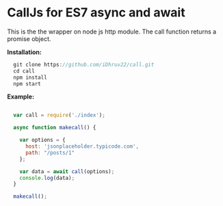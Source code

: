 CallJs for ES7 async and await
==============================

This is the the wrapper on node js http module. The call function returns a promise object.

__**Installation:**__

```javascript
  git clone https://github.com/iDhruv22/call.git
  cd call
  npm install
  npm start
```

__**Example:**__

```javascript

  var call = require('./index');

  async function makecall() {

    var options = {
      host: 'jsonplaceholder.typicode.com',
      path: "/posts/1"
    };

    var data = await call(options);
    console.log(data);
  }

  makecall();

```
